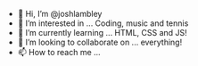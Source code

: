 - 👋 Hi, I’m @joshlambley
- 👀 I’m interested in ... Coding, music and tennis
- 🌱 I’m currently learning ... HTML, CSS and JS!
- 💞️ I’m looking to collaborate on ... everything!
- 📫 How to reach me ...

<!---
joshlambley/joshlambley is a ✨ special ✨ repository because its `README.md` (this file) appears on your GitHub profile.
You can click the Preview link to take a look at your changes.
--->
